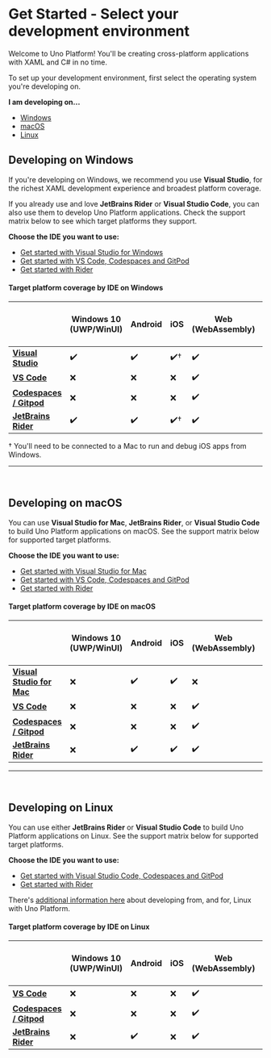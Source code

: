# Get Started - Select your development environment

Welcome to Uno Platform! You'll be creating cross-platform applications with XAML and C# in no time.

To set up your development environment, first select the operating system you're developing on.

**I am developing on...**

- [Windows](#developing-on-windows)
- [macOS](#developing-on-macos)
- [Linux](#developing-on-linux)

## Developing on Windows

If you're developing on Windows, we recommend you use **Visual Studio**, for the richest XAML development experience and broadest platform coverage.

If you already use and love **JetBrains Rider** or **Visual Studio Code**, you can also use them to develop Uno Platform applications. Check the support matrix below to see which target platforms they support.

**Choose the IDE you want to use:**

- [Get started with Visual Studio for Windows](get-started-vs.md)
- [Get started with VS Code, Codespaces and GitPod](get-started-vscode.md)
- [Get started with Rider](get-started-rider.md)

#### Target platform coverage by IDE on Windows

|                                                  | Windows 10 (UWP/WinUI)     | Android | iOS | Web (WebAssembly) | macOS (Xamarin) | macOS (Skia-Gtk) | Linux (Skia-Gtk) | Windows 7+ (Skia-WPF) |
|--------------------------------------------------|----------------------------|---------|-----|-------------------|---------------- |------------------|------------------|-----------------------|
| [**Visual Studio**](get-started-vs.md)           | ✔️                         | ✔️     | ✔️† | ✔️               | ❌             | ✔️               | ✔️              | ✔️                   |
| [**VS Code**](get-started-vscode.md)             | ❌                         | ❌     | ❌  | ✔️               | ❌             | ✔️               | ✔️              | ✔️                   |
| [**Codespaces / Gitpod**](get-started-vscode.md) | ❌                         | ❌     | ❌  | ✔️               | ❌             | ✔️               | ✔️              | ✔️                   |
| [**JetBrains Rider**](get-started-rider.md)      | ✔️                         | ✔️     | ✔️† | ✔️               | ❌             | ✔️             | ✔️              | ✔️                   |

 † You'll need to be connected to a Mac to run and debug iOS apps from Windows.

 ***
 <br>

## Developing on macOS

You can use **Visual Studio for Mac**, **JetBrains Rider**, or **Visual Studio Code** to build Uno Platform applications on macOS. See the support matrix below for supported target platforms.

**Choose the IDE you want to use:**

- [Get started with Visual Studio for Mac](get-started-vsmac.md)
- [Get started with VS Code, Codespaces and GitPod](get-started-vscode.md)
- [Get started with Rider](get-started-rider.md)

#### Target platform coverage by IDE on macOS

|                                                   | Windows 10 (UWP/WinUI) | Android | iOS | Web (WebAssembly) | macOS (Xamarin) | macOS (Skia-Gtk) | Linux (Skia-Gtk) | Windows 7+ (Skia-WPF) |
|---------------------------------------------------|-------------------------|---------|-----|-------------------|-------|-------|------------------|-----------------------|
| [**Visual Studio for Mac**](get-started-vsmac.md) | ❌                      | ✔️     | ✔️ | ❌                | ✔️    | ✔️    | ✔️               | ❌                   |
| [**VS Code**](get-started-vscode.md)              | ❌                      | ❌     | ❌ | ✔️                | ❌    | ✔️    | ✔️               | ❌                   |
| [**Codespaces / Gitpod**](get-started-vscode.md)  | ❌                      | ❌     | ❌ | ✔️                | ❌    | ✔️    | ✔️               | ✔️                   |
| [**JetBrains Rider**](get-started-rider.md)       | ❌                      | ✔️     | ✔️ | ✔️                | ✔️    | ✔️    | ✔️               | ❌                   |

***
 <br>

## Developing on Linux

 You can use either **JetBrains Rider** or **Visual Studio Code** to build Uno Platform applications on Linux. See the support matrix below for supported target platforms.

**Choose the IDE you want to use:**

- [Get started with Visual Studio Code, Codespaces and GitPod](get-started-vscode.md)
- [Get started with Rider](get-started-rider.md)

 There's [additional information here](get-started-with-linux.md) about developing from, and for, Linux with Uno Platform.

#### Target platform coverage by IDE on Linux

|                                                   | Windows 10 (UWP/WinUI) | Android | iOS | Web (WebAssembly) | macOS (Xamarin) | macOS (Skia-Gtk) | Linux (Skia-Gtk) | Windows 7+ (Skia-WPF) |
|---------------------------------------------------|------------------------|---------|-----|-------------------|-------|-------|------------------|-----------------------|
| [**VS Code**](get-started-vscode.md)              | ❌                    | ❌      | ❌  | ✔️                | ❌  | ✔️   | ✔️              | ❌                    |
| [**Codespaces / Gitpod**](get-started-vscode.md)  | ❌                    | ❌      | ❌  | ✔️                | ❌  | ✔️   | ✔️              | ✔️                    |
| [**JetBrains Rider**](get-started-rider.md)       | ❌                    | ✔️      | ❌  | ✔️                | ❌  | ✔️   | ✔️              | ❌                    |
